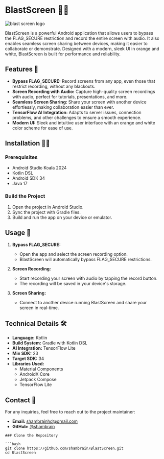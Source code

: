 # BlastScreen 📱💦

![blast screen logo](https://github.com/user-attachments/assets/72c0c25b-da3a-4a32-bf4b-a667eb2e4b77)  <!-- Add your logo here -->

BlastScreen is a powerful Android application that allows users to bypass the FLAG_SECURE restriction and record the entire screen with audio. It also enables seamless screen sharing between devices, making it easier to collaborate or demonstrate. Designed with a modern, sleek UI in orange and white, BlastScreen is built for performance and reliability.

## Features 🚀

- **Bypass FLAG_SECURE:** Record screens from any app, even those that restrict recording, without any blackouts.
- **Screen Recording with Audio:** Capture high-quality screen recordings with audio, perfect for tutorials, presentations, and more.
- **Seamless Screen Sharing:** Share your screen with another device effortlessly, making collaboration easier than ever.
- **TensorFlow AI Integration:** Adapts to server issues, connection problems, and other challenges to ensure a smooth experience.
- **Modern UI:** Sleek and intuitive user interface with an orange and white color scheme for ease of use.

## Installation 💾🌊

### Prerequisites
- Android Studio Koala 2024
- Kotlin DSL
- Android SDK 34
- Java 17
### Build the Project

1. Open the project in Android Studio.
2. Sync the project with Gradle files.
3. Build and run the app on your device or emulator.

## Usage 📖

1. **Bypass FLAG_SECURE:**
   - Open the app and select the screen recording option.
   - BlastScreen will automatically bypass FLAG_SECURE restrictions.

2. **Screen Recording:**
   - Start recording your screen with audio by tapping the record button.
   - The recording will be saved in your device's storage.

3. **Screen Sharing:**
   - Connect to another device running BlastScreen and share your screen in real-time.

## Technical Details 🛠️

- **Language:** Kotlin
- **Build System:** Gradle with Kotlin DSL
- **AI Integration:** TensorFlow Lite
- **Min SDK:** 23
- **Target SDK:** 34
- **Libraries Used:**
  - Material Components
  - AndroidX Core
  - Jetpack Compose
  - TensorFlow Lite

## Contact 📧

For any inquiries, feel free to reach out to the project maintainer:

- **Email:** shambrainhd@gmail.com
- **GitHub:** [@shambrain](https://github.com/shambrain)
```
### Clone the Repository

```bash
git clone https://github.com/shambrain/BlastScreen.git
cd BlastScreen
